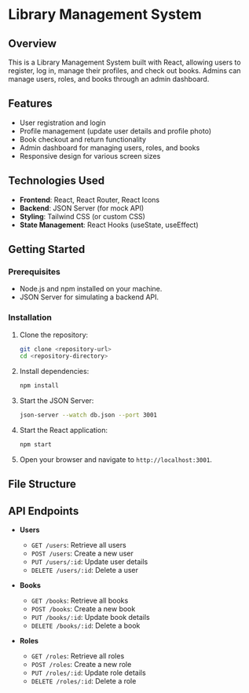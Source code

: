 # Library Management System

## Overview
This is a Library Management System built with React, allowing users to register, log in, manage their profiles, and check out books. Admins can manage users, roles, and books through an admin dashboard.

## Features
- User registration and login
- Profile management (update user details and profile photo)
- Book checkout and return functionality
- Admin dashboard for managing users, roles, and books
- Responsive design for various screen sizes

## Technologies Used
- **Frontend**: React, React Router, React Icons
- **Backend**: JSON Server (for mock API)
- **Styling**: Tailwind CSS (or custom CSS)
- **State Management**: React Hooks (useState, useEffect)

## Getting Started

### Prerequisites
- Node.js and npm installed on your machine.
- JSON Server for simulating a backend API.

### Installation
1. Clone the repository:
   ```bash
   git clone <repository-url>
   cd <repository-directory>
   ```

2. Install dependencies:
   ```bash
   npm install
   ```

3. Start the JSON Server:
   ```bash
   json-server --watch db.json --port 3001
   ```

4. Start the React application:
   ```bash
   npm start
   ```

5. Open your browser and navigate to `http://localhost:3001`.

## File Structure


## API Endpoints
- **Users**
  - `GET /users`: Retrieve all users
  - `POST /users`: Create a new user
  - `PUT /users/:id`: Update user details
  - `DELETE /users/:id`: Delete a user

- **Books**
  - `GET /books`: Retrieve all books
  - `POST /books`: Create a new book
  - `PUT /books/:id`: Update book details
  - `DELETE /books/:id`: Delete a book

- **Roles**
  - `GET /roles`: Retrieve all roles
  - `POST /roles`: Create a new role
  - `PUT /roles/:id`: Update role details
  - `DELETE /roles/:id`: Delete a role


